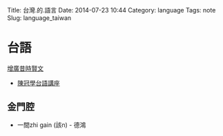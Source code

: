 Title: 台灣.的.語言
Date: 2014-07-23 10:44
Category: language
Tags: note
Slug: language_taiwan


# 台語

[增廣昔時賢文](http://www.taigu.org/index_files/henbun.htm)


* [陳冠學台語講座](http://www.taigu.org/)


## 金門腔

* 一間zhi gain (該n) - 德鴻
